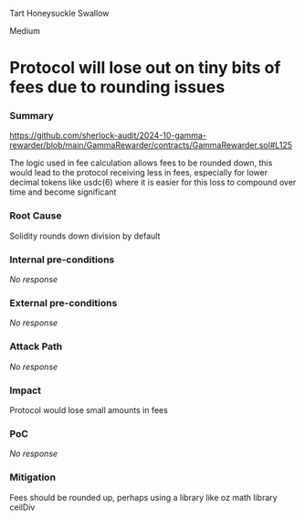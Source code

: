 Tart Honeysuckle Swallow

Medium

# Protocol will lose out on tiny bits of fees due to rounding issues

### Summary

https://github.com/sherlock-audit/2024-10-gamma-rewarder/blob/main/GammaRewarder/contracts/GammaRewarder.sol#L125

The logic used in fee calculation allows fees to be rounded down, this would lead to the protocol receiving less in fees, especially for lower decimal tokens like usdc(6) where it is easier for this loss to compound over time and become significant 

### Root Cause

Solidity rounds down division by default 

### Internal pre-conditions

_No response_

### External pre-conditions

_No response_

### Attack Path

_No response_

### Impact

Protocol would lose small amounts in fees 

### PoC

_No response_

### Mitigation

Fees should be rounded up, perhaps using a library like oz math library ceilDiv